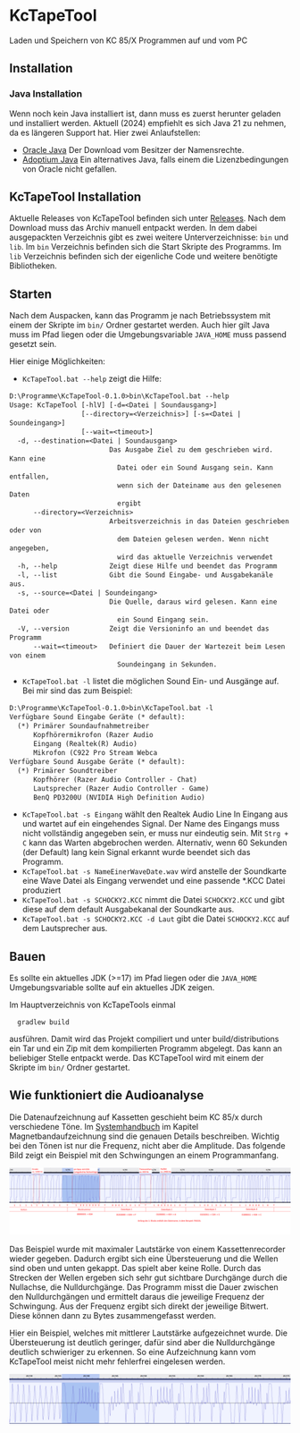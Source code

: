 # KcTapeTool
Laden und Speichern von KC 85/X Programmen auf und vom PC

## Installation

### Java Installation

Wenn noch kein Java installiert ist, dann muss es zuerst herunter geladen und installiert werden. Aktuell (2024) empfiehlt es sich Java 21 zu nehmen, 
da es längeren Support hat. Hier zwei Anlaufstellen:
* [Oracle Java](https://www.oracle.com/de/java/technologies/downloads/) Der Download vom Besitzer der Namensrechte.
* [Adoptium Java](https://adoptium.net/de/) Ein alternatives Java, falls einem die Lizenzbedingungen von Oracle nicht gefallen.

## KcTapeTool Installation
Aktuelle Releases von KcTapeTool befinden sich unter [Releases](https://github.com/Hojoe42/KcTapeTool/releases). 
Nach dem Download muss das Archiv manuell entpackt werden. In dem dabei ausgepackten Verzeichnis gibt es zwei weitere Unterverzeichnisse: `bin` und `lib`. 
Im `bin` Verzeichnis befinden sich die Start Skripte des Programms. Im `lib` Verzeichnis befinden sich der eigenliche Code und weitere benötigte Bibliotheken. 

## Starten
Nach dem Auspacken, kann das Programm je nach Betriebssystem mit einem der Skripte im `bin/` Ordner gestartet werden. Auch hier gilt Java muss im Pfad liegen 
oder die Umgebungsvariable `JAVA_HOME` muss passend gesetzt sein.

Hier einige Möglichkeiten:

- `KcTapeTool.bat --help` zeigt die Hilfe:

```
D:\Programme\KcTapeTool-0.1.0>bin\KcTapeTool.bat --help
Usage: KcTapeTool [-hlV] [-d=<Datei | Soundausgang>]
                  [--directory=<Verzeichnis>] [-s=<Datei | Soundeingang>]
                  [--wait=<timeout>]
  -d, --destination=<Datei | Soundausgang>
                         Das Ausgabe Ziel zu dem geschrieben wird. Kann eine
                           Datei oder ein Sound Ausgang sein. Kann entfallen,
                           wenn sich der Dateiname aus den gelesenen Daten
                           ergibt
      --directory=<Verzeichnis>
                         Arbeitsverzeichnis in das Dateien geschrieben oder von
                           dem Dateien gelesen werden. Wenn nicht angegeben,
                           wird das aktuelle Verzeichnis verwendet
  -h, --help             Zeigt diese Hilfe und beendet das Programm
  -l, --list             Gibt die Sound Eingabe- und Ausgabekanäle aus.
  -s, --source=<Datei | Soundeingang>
                         Die Quelle, daraus wird gelesen. Kann eine Datei oder
                           ein Sound Eingang sein.
  -V, --version          Zeigt die Versioninfo an und beendet das Programm
      --wait=<timeout>   Definiert die Dauer der Wartezeit beim Lesen von einem
                           Soundeingang in Sekunden.
```

- `KcTapeTool.bat -l` listet die möglichen Sound Ein- und Ausgänge auf. Bei mir sind das zum Beispiel:

```
D:\Programme\KcTapeTool-0.1.0>bin\KcTapeTool.bat -l
Verfügbare Sound Eingabe Geräte (* default):
  (*) Primärer Soundaufnahmetreiber
      Kopfhörermikrofon (Razer Audio
      Eingang (Realtek(R) Audio)
      Mikrofon (C922 Pro Stream Webca
Verfügbare Sound Ausgabe Geräte (* default):
  (*) Primärer Soundtreiber
      Kopfhörer (Razer Audio Controller - Chat)
      Lautsprecher (Razer Audio Controller - Game)
      BenQ PD3200U (NVIDIA High Definition Audio)
```

- `KcTapeTool.bat -s Eingang`  wählt den Realtek Audio Line In Eingang aus und wartet auf ein eingehendes Signal. Der Name des Eingangs 
muss nicht vollständig angegeben sein, er muss nur eindeutig sein. Mit `Strg + C` kann das Warten abgebrochen werden. Alternativ, wenn 60 Sekunden 
(der Default) lang kein Signal erkannt wurde beendet sich das Programm.
- `KcTapeTool.bat -s NameEinerWaveDate.wav` wird anstelle der Soundkarte eine Wave Datei als Eingang verwendet und eine passende *.KCC Datei produziert
- `KcTapeTool.bat -s SCHOCKY2.KCC` nimmt die Datei `SCHOCKY2.KCC` und gibt diese auf dem default Ausgabekanal der Soundkarte aus.
- `KcTapeTool.bat -s SCHOCKY2.KCC -d Laut` gibt die Datei `SCHOCKY2.KCC` auf dem Lautsprecher aus.

## Bauen

Es sollte ein aktuelles JDK (>=17) im Pfad liegen oder die `JAVA_HOME` Umgebungsvariable sollte auf ein aktuelles JDK zeigen.

Im Hauptverzeichnis von KcTapeTools einmal 

```
  gradlew build
```

ausführen. Damit wird das Projekt compiliert und unter build/distributions ein Tar und ein Zip mit dem kompilierten Programm abgelegt. Das kann an 
beliebiger Stelle entpackt werde. Das KCTapeTool wird mit einem der Skripte im `bin/` Ordner gestartet. 

## Wie funktioniert die Audioanalyse

Die Datenaufzeichnung auf Kassetten geschieht beim KC 85/x durch verschiedene Töne. Im [Systemhandbuch](http://www.kc85.info/index.php/download-topmenu/download/32-handbuecher/401-kc85-5-systemhandbuch.html)
im Kapitel Magnetbandaufzeichnung sind die genauen Details beschreiben. 
Wichtig bei den Tönen ist nur die Frequenz, nicht aber die Amplitude. Das folgende Bild zeigt ein Beispiel mit den Schwingungen an einem Programmanfang.

![KC Magnetbandaufzeichnung, mit Erklärungen wie die Töne in einzelne Bits und Bytes zerlegt werden](/images/kc-audio-format.png)

Das Beispiel wurde mit maximaler Lautstärke von einem Kassettenrecorder wieder gegeben. Dadurch ergibt sich eine Übersteuerung und die Wellen sind 
oben und unten gekappt. Das spielt aber keine Rolle. Durch das Strecken der Wellen ergeben sich sehr gut sichtbare Durchgänge durch die Nullachse, 
die Nulldurchgänge. Das Programm misst die Dauer zwischen den Nulldurchgängen und ermittelt daraus die jeweilige Frequenz der Schwingung. 
Aus der Frequenz ergibt sich direkt der jeweilige Bitwert. Diese können dann zu Bytes zusammengefasst werden.

Hier ein Beispiel, welches mit mittlerer Lautstärke aufgezeichnet wurde. Die Übersteuerung ist deutlich geringer, dafür sind aber die Nulldurchgänge 
deutlich schwieriger zu erkennen. So eine Aufzeichnung kann vom KcTapeTool meist nicht mehr fehlerfrei eingelesen werden.

![KC Magnetbandaufzeichnung mittlere Lautstärke](/images/kc-audio-mittel.png)

